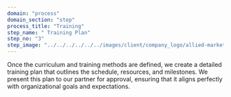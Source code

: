 ```yaml
---
domain: "process"
domain_section: "step"
process_title: "Training"
step_name: " Training Plan"
step_no: "3"
step_image: "../../../../../../images/client/company_logo/allied-marketing.png"
---
```


Once the curriculum and training methods are defined, we create a detailed training plan that outlines the schedule, resources, and milestones. We present this plan to our partner for approval, ensuring that it aligns perfectly with organizational goals and expectations.